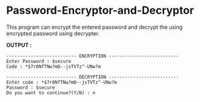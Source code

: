 # Password-Encryptor-and-Decryptor
This program can encrypt the entered password and decrypt the using encrypted password using decrypter.

**OUTPUT :**

```
-------------------------- ENCRYPTION --------------------------
Enter Password : $secure
Code : *$7r8NfTNw?mD--jsTVTz^-UNw?m

-------------------------- DECRYPTION --------------------------
Enter code : *$7r8NfTNw?mD--jsTVTz^-UNw?m
Password : $secure
Do you want to continue?(Y/N) : n
```
